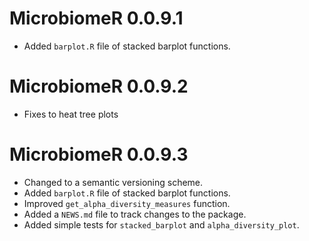 # MicrobiomeR 0.0.9.1

* Added `barplot.R` file of stacked barplot functions.

# MicrobiomeR 0.0.9.2

* Fixes to heat tree plots

# MicrobiomeR 0.0.9.3
 
* Changed to a semantic versioning scheme.
* Added `barplot.R` file of stacked barplot functions.
* Improved `get_alpha_diversity_measures` function.
* Added a `NEWS.md` file to track changes to the package.
* Added simple tests for `stacked_barplot` and `alpha_diversity_plot`.

